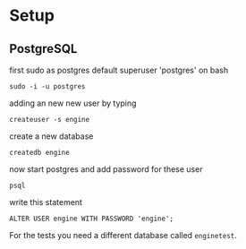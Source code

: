 # Setup
## PostgreSQL

first sudo as postgres default superuser 'postgres' on bash

`sudo -i -u postgres`

adding an new new user by typing

`createuser -s engine`

create a new database

`createdb engine`

now start postgres and add password for these user

`psql`

write this statement

`ALTER USER engine WITH PASSWORD 'engine';`

For the tests you need a different database called `enginetest`.
